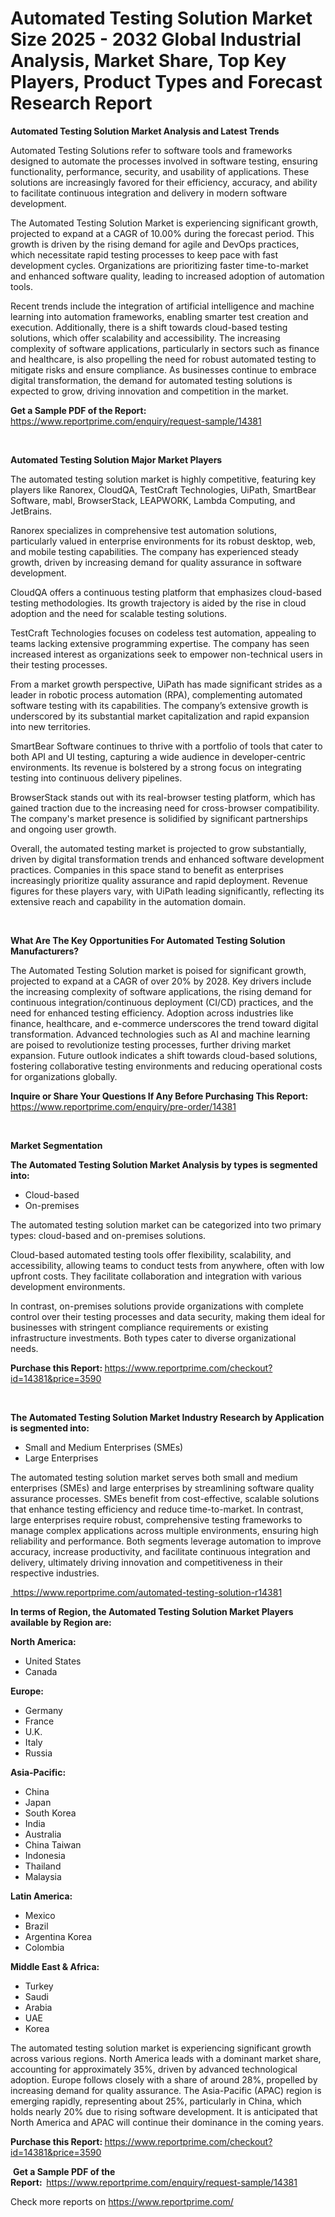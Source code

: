 <p><h1>Automated Testing Solution Market Size 2025 - 2032 Global Industrial Analysis, Market Share, Top Key Players, Product Types and Forecast Research Report</h1></p><p><strong>Automated Testing Solution Market Analysis and Latest Trends</strong></p>
<p><p>Automated Testing Solutions refer to software tools and frameworks designed to automate the processes involved in software testing, ensuring functionality, performance, security, and usability of applications. These solutions are increasingly favored for their efficiency, accuracy, and ability to facilitate continuous integration and delivery in modern software development.</p><p>The Automated Testing Solution Market is experiencing significant growth, projected to expand at a CAGR of 10.00% during the forecast period. This growth is driven by the rising demand for agile and DevOps practices, which necessitate rapid testing processes to keep pace with fast development cycles. Organizations are prioritizing faster time-to-market and enhanced software quality, leading to increased adoption of automation tools.</p><p>Recent trends include the integration of artificial intelligence and machine learning into automation frameworks, enabling smarter test creation and execution. Additionally, there is a shift towards cloud-based testing solutions, which offer scalability and accessibility. The increasing complexity of software applications, particularly in sectors such as finance and healthcare, is also propelling the need for robust automated testing to mitigate risks and ensure compliance. As businesses continue to embrace digital transformation, the demand for automated testing solutions is expected to grow, driving innovation and competition in the market.</p></p>
<p><strong>Get a Sample PDF of the Report:&nbsp;</strong> <a href="https://www.reportprime.com/enquiry/request-sample/14381?utm_campaign=2335&utm_medium=2&utm_source=Github&utm_content=ia&utm_term=20032025&utm_id=automated-testing-solution">https://www.reportprime.com/enquiry/request-sample/14381</a></p>
<p>&nbsp;</p>
<p><strong>Automated Testing Solution Major Market Players</strong></p>
<p><p>The automated testing solution market is highly competitive, featuring key players like Ranorex, CloudQA, TestCraft Technologies, UiPath, SmartBear Software, mabl, BrowserStack, LEAPWORK, Lambda Computing, and JetBrains. </p><p>Ranorex specializes in comprehensive test automation solutions, particularly valued in enterprise environments for its robust desktop, web, and mobile testing capabilities. The company has experienced steady growth, driven by increasing demand for quality assurance in software development.</p><p>CloudQA offers a continuous testing platform that emphasizes cloud-based testing methodologies. Its growth trajectory is aided by the rise in cloud adoption and the need for scalable testing solutions.</p><p>TestCraft Technologies focuses on codeless test automation, appealing to teams lacking extensive programming expertise. The company has seen increased interest as organizations seek to empower non-technical users in their testing processes.</p><p>From a market growth perspective, UiPath has made significant strides as a leader in robotic process automation (RPA), complementing automated software testing with its capabilities. The company’s extensive growth is underscored by its substantial market capitalization and rapid expansion into new territories.</p><p>SmartBear Software continues to thrive with a portfolio of tools that cater to both API and UI testing, capturing a wide audience in developer-centric environments. Its revenue is bolstered by a strong focus on integrating testing into continuous delivery pipelines.</p><p>BrowserStack stands out with its real-browser testing platform, which has gained traction due to the increasing need for cross-browser compatibility. The company's market presence is solidified by significant partnerships and ongoing user growth.</p><p>Overall, the automated testing market is projected to grow substantially, driven by digital transformation trends and enhanced software development practices. Companies in this space stand to benefit as enterprises increasingly prioritize quality assurance and rapid deployment. Revenue figures for these players vary, with UiPath leading significantly, reflecting its extensive reach and capability in the automation domain.</p></p>
<p>&nbsp;</p>
<p><strong>What Are The Key Opportunities For Automated Testing Solution Manufacturers?</strong></p>
<p><p>The Automated Testing Solution market is poised for significant growth, projected to expand at a CAGR of over 20% by 2028. Key drivers include the increasing complexity of software applications, the rising demand for continuous integration/continuous deployment (CI/CD) practices, and the need for enhanced testing efficiency. Adoption across industries like finance, healthcare, and e-commerce underscores the trend toward digital transformation. Advanced technologies such as AI and machine learning are poised to revolutionize testing processes, further driving market expansion. Future outlook indicates a shift towards cloud-based solutions, fostering collaborative testing environments and reducing operational costs for organizations globally.</p></p>
<p><strong>Inquire or Share Your Questions If Any Before Purchasing This Report:</strong> <a href="https://www.reportprime.com/enquiry/pre-order/14381?utm_campaign=2335&utm_medium=2&utm_source=Github&utm_content=ia&utm_term=20032025&utm_id=automated-testing-solution">https://www.reportprime.com/enquiry/pre-order/14381</a></p>
<p>&nbsp;</p>
<p><strong>Market Segmentation</strong></p>
<p><strong>The Automated Testing Solution Market Analysis by types is segmented into:</strong></p>
<p><ul><li>Cloud-based</li><li>On-premises</li></ul></p>
<p><p>The automated testing solution market can be categorized into two primary types: cloud-based and on-premises solutions. </p><p>Cloud-based automated testing tools offer flexibility, scalability, and accessibility, allowing teams to conduct tests from anywhere, often with low upfront costs. They facilitate collaboration and integration with various development environments. </p><p>In contrast, on-premises solutions provide organizations with complete control over their testing processes and data security, making them ideal for businesses with stringent compliance requirements or existing infrastructure investments. Both types cater to diverse organizational needs.</p></p>
<p><strong>Purchase this Report:&nbsp;</strong><a href="https://www.reportprime.com/checkout?id=14381&price=3590&utm_campaign=2335&utm_medium=2&utm_source=Github&utm_content=ia&utm_term=20032025&utm_id=automated-testing-solution">https://www.reportprime.com/checkout?id=14381&price=3590</a></p>
<p>&nbsp;</p>
<p><strong>The Automated Testing Solution Market Industry Research by Application is segmented into:</strong></p>
<p><ul><li>Small and Medium Enterprises (SMEs)</li><li>Large Enterprises</li></ul></p>
<p><p>The automated testing solution market serves both small and medium enterprises (SMEs) and large enterprises by streamlining software quality assurance processes. SMEs benefit from cost-effective, scalable solutions that enhance testing efficiency and reduce time-to-market. In contrast, large enterprises require robust, comprehensive testing frameworks to manage complex applications across multiple environments, ensuring high reliability and performance. Both segments leverage automation to improve accuracy, increase productivity, and facilitate continuous integration and delivery, ultimately driving innovation and competitiveness in their respective industries.</p></p>
<p><a href="https://www.reportprime.com/automated-testing-solution-r14381?utm_campaign=2335&utm_medium=2&utm_source=Github&utm_content=ia&utm_term=20032025&utm_id=automated-testing-solution">&nbsp;https://www.reportprime.com/automated-testing-solution-r14381</a></p>
<p><strong>In terms of Region, the Automated Testing Solution Market Players available by Region are:</strong></p>
<p>
    <p> <strong> North America: </strong>
        <ul>
            <li>United States</li>
            <li>Canada</li>
        </ul>
        </p> 
    <p> <strong> Europe: </strong>
        <ul>
            <li>Germany</li>
            <li>France</li>
            <li>U.K.</li>
            <li>Italy</li>
            <li>Russia</li>
        </ul>
        </p> 
    <p> <strong> Asia-Pacific: </strong>
        <ul>
            <li>China</li>
            <li>Japan</li>
            <li>South Korea</li>
            <li>India</li>
            <li>Australia</li>
            <li>China Taiwan</li>
            <li>Indonesia</li>
            <li>Thailand</li>
            <li>Malaysia</li>
        </ul>
        </p> 
    <p> <strong> Latin America: </strong>
        <ul>
            <li>Mexico</li>
            <li>Brazil</li>
            <li>Argentina Korea</li>
            <li>Colombia</li>
        </ul>
        </p> 
    <p> <strong> Middle East & Africa: </strong>
        <ul>
            <li>Turkey</li>
            <li>Saudi</li>
            <li>Arabia</li>
            <li>UAE</li>
            <li>Korea</li>
        </ul>
    </p>
    </p>
<p><p>The automated testing solution market is experiencing significant growth across various regions. North America leads with a dominant market share, accounting for approximately 35%, driven by advanced technological adoption. Europe follows closely with a share of around 28%, propelled by increasing demand for quality assurance. The Asia-Pacific (APAC) region is emerging rapidly, representing about 25%, particularly in China, which holds nearly 20% due to rising software development. It is anticipated that North America and APAC will continue their dominance in the coming years.</p></p>
<p><strong>Purchase this Report: </strong><a href="https://www.reportprime.com/checkout?id=14381&price=3590&utm_campaign=2335&utm_medium=2&utm_source=Github&utm_content=ia&utm_term=20032025&utm_id=automated-testing-solution">https://www.reportprime.com/checkout?id=14381&price=3590</a></p>
<p>&nbsp;<strong>Get a Sample PDF of the Report:&nbsp;&nbsp;</strong><a href="https://www.reportprime.com/enquiry/request-sample/14381?utm_campaign=2335&utm_medium=2&utm_source=Github&utm_content=ia&utm_term=20032025&utm_id=automated-testing-solution">https://www.reportprime.com/enquiry/request-sample/14381</a></p>
<p><strong></strong></p>
<p>Check more reports on <a href="https://www.reportprime.com/?utm_campaign=2335&utm_medium=2&utm_source=Github&utm_content=ia&utm_term=20032025&utm_id=automated-testing-solution">https://www.reportprime.com/</a></p>